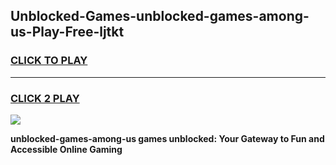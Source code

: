 
## Unblocked-Games-unblocked-games-among-us-Play-Free-ljtkt
<h3>
<a href="https://premium76.site?title=unblocked-games-among-us&ref=18A1">CLICK TO PLAY</a></h3>
<hr>

<h3>
<a href="https://premium76.site?title=unblocked-games-among-us&ref=18A1">CLICK 2 PLAY</a>
  
</h3>

<a href="https://premium76.site?title=unblocked-games-among-us&ref=18A1"><img src="https://clearcache.store/games.png"></a>


**unblocked-games-among-us games unblocked: Your Gateway to Fun and Accessible Online Gaming**
